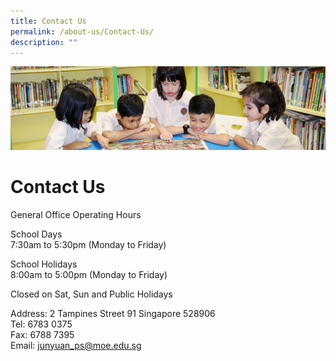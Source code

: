 ```yaml
---
title: Contact Us
permalink: /about-us/Contact-Us/
description: ""
---
```

![](/images/About%20Us.jpg)

Contact Us
==========

General Office Operating Hours   
  
School Days  
7:30am to 5:30pm (Monday to Friday)   
  
School Holidays  
8:00am to 5:00pm (Monday to Friday)  
  
Closed on Sat, Sun and Public Holidays   
  
Address: 2 Tampines Street 91 Singapore 528906   
Tel: 6783 0375   
Fax: 6788 7395   
Email: junyuan_ps@moe.edu.sg
